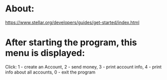 # About:

https://www.stellar.org/developers/guides/get-started/index.html

# After starting the program, this menu is displayed:

Click: 1 - create an Account, 2 - send money, 3 - print account info, 4 - print info about all accounts, 0 - exit the program